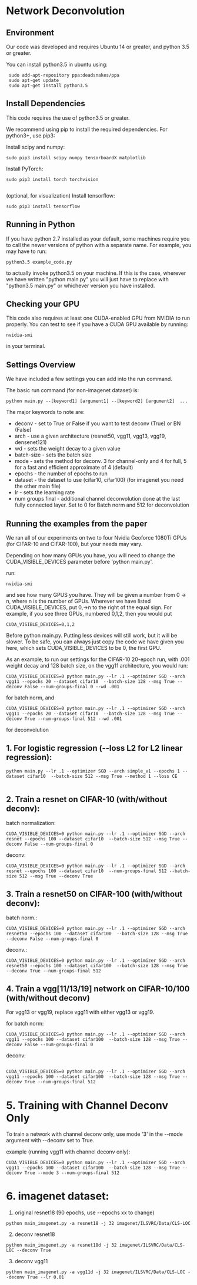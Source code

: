  # Network Deconvolution

 ## Environment

 Our code was developed and requires Ubuntu 14 or greater, and python 3.5 or greater.

 You can install python3.5 in ubuntu using:

```
 sudo add-apt-repository ppa:deadsnakes/ppa
 sudo apt-get update
 sudo apt-get install python3.5

```
 ## Install Dependencies

 This code requires the use of python3.5 or greater.
 
 We recommend using pip to install the required dependencies.  For python3+, use pip3:

 Install scipy and numpy:
 ```
 sudo pip3 install scipy numpy tensorboardX matplotlib
 ```

 Install PyTorch:
 ```
 sudo pip3 install torch torchvision
  
 ```
 
 (optional, for visualization) Install tensorflow:

 ```
 sudo pip3 install tensorflow
 
 ```



## Running in Python

 If you have python 2.7 installed as your default, some machines require you to call the newer versions of python with a separate name.  For example, you may have to run:

 ```
 python3.5 example_code.py
 ```

 to actually invoke python3.5 on your machine. If this is the case, wherever we have written "python main.py" you will just have to replace with "python3.5 main.py" or whichever version you have installed. 

 ## Checking your GPU

 This code also requires at least one CUDA-enabled GPU from NVIDIA to run properly. You can test to see if you have a CUDA GPU available by running:

 ```
 nvidia-smi
 ```

 in your terminal.
 
 ## Settings Overview
 We have included a few settings you can add into the run command.

 The basic run command (for non-imagenet dataset) is:

 ```
 python main.py --[keyword1] [argument1] --[keyword2] [argument2]  ...
 ```

 The major keywords to note are:

 * deconv - set to True or False if you want to test deconv (True) or BN (False)
 * arch - use a given architecture (resnet50, vgg11, vgg13, vgg19, densenet121)
 * wd - sets the weight decay to a given value
 * batch-size - sets the batch size
 * mode - sets the method for deconv.  3 for channel-only and 4 for full, 5 for a fast and efficient approximate of 4 (default)
 * epochs - the number of epochs to run
 * dataset - the dataset to use (cifar10, cifar100) (for imagenet you need the other main file)
 * lr - sets the learning rate
 * num groups final - additional channel deconvolution done at the last fully connected layer.  Set to 0 for Batch norm and 512 for deconvolution

 ## Running the examples from the paper

 We ran all of our experiments on two to four Nvidia Geoforce 1080Ti GPUs (for
 CIFAR-10 and CIFAR-100), but your needs may vary. 

 Depending on how many GPUs you have, you will need to change the CUDA_VISIBLE_DEVICES parameter before 'python main.py'.

run:

```
nvidia-smi
```
and see how many GPUS you have.  They will be given a number from 0 -> n, where n is the number of GPUs.  Wherever we have listed CUDA_VISIBLE_DEVICES, put 0,->n to the right of the equal sign.  For example, if you see three GPUs, numbered 0,1,2, then you would put

```
CUDA_VISIBLE_DEVICES=0,1,2
```
Before python main.py. Putting less devices will still work, but it will be slower. To be safe, you can always just copy the code we have given you here, which sets CUDA_VISIBLE_DEVICES to be 0, the first GPU.

 As an example, to run our settings for the CIFAR-10 20-epoch run, with .001 weight decay and 128 batch size, on the vgg11 architecture, you would run:

```
CUDA_VISIBLE_DEVICES=0 python main.py --lr .1 --optimizer SGD --arch vgg11 --epochs 20 --dataset cifar10  --batch-size 128 --msg True --deconv False --num-groups-final 0 --wd .001
```
for batch norm, and

```
CUDA_VISIBLE_DEVICES=0 python main.py --lr .1 --optimizer SGD --arch vgg11 --epochs 20 --dataset cifar10  --batch-size 128 --msg True --deconv True --num-groups-final 512 --wd .001
```

for deconvolution
 
 ## 1. For logistic regression (--loss L2 for L2 linear regression): 

```
python main.py --lr .1 --optimizer SGD --arch simple_v1 --epochs 1 --dataset cifar10  --batch-size 512 --msg True --method 1 --loss CE
 

```


## 2. Train a resnet on CIFAR-10 (with/without deconv):

batch normalization:
```
CUDA_VISIBLE_DEVICES=0 python main.py --lr .1 --optimizer SGD --arch resnet --epochs 100 --dataset cifar10  --batch-size 512 --msg True --deconv False --num-groups-final 0 
```
deconv:
```
CUDA_VISIBLE_DEVICES=0 python main.py --lr .1 --optimizer SGD --arch resnet --epochs 100 --dataset cifar10  --num-groups-final 512 --batch-size 512 --msg True --deconv True 
```

 ## 3. Train a resnet50 on CIFAR-100 (with/without deconv):

batch norm.:
```
CUDA_VISIBLE_DEVICES=0 python main.py --lr .1 --optimizer SGD --arch resnet50 --epochs 100 --dataset cifar100  --batch-size 128 --msg True --deconv False --num-groups-final 0 
```
deconv.:
```
CUDA_VISIBLE_DEVICES=0 python main.py --lr .1 --optimizer SGD --arch resnet50 --epochs 100 --dataset cifar100  --batch-size 128 --msg True --deconv True --num-groups-final 512 
```
## 4. Train a vgg[11/13/19] network on CIFAR-10/100 (with/without deconv)

For vgg13 or vgg19, replace vgg11 with either vgg13 or vgg19. 

for batch norm:
```
CUDA_VISIBLE_DEVICES=0 python main.py --lr .1 --optimizer SGD --arch vgg11 --epochs 100 --dataset cifar100  --batch-size 128 --msg True --deconv False --num-groups-final 0
```
deconv:

```

CUDA_VISIBLE_DEVICES=0 python main.py --lr .1 --optimizer SGD --arch vgg11 --epochs 100 --dataset cifar100  --batch-size 128 --msg True --deconv True --num-groups-final 512

```
# 5. Training with Channel Deconv Only

To train a network with channel deconv only, use mode '3' in the --mode argument with --deconv set to True.

example (running vgg11 with channel deconv only):

```
CUDA_VISIBLE_DEVICES=0 python main.py --lr .1 --optimizer SGD --arch vgg11 --epochs 100 --dataset cifar100  --batch-size 128 --msg True --deconv True --mode 3 --num-groups-final 512
```
   
 # 6. imagenet dataset:


1. original resnet18 (90 epochs, use --epochs xx to change)
```
python main_imagenet.py -a resnet18 -j 32 imagenet/ILSVRC/Data/CLS-LOC 
```
2. deconv resnet18
```
python main_imagenet.py -a resnet18d -j 32 imagenet/ILSVRC/Data/CLS-LOC --deconv True
```
3. deconv vgg11
 
```
python main_imagenet.py -a vgg11d -j 32 imagenet/ILSVRC/Data/CLS-LOC --deconv True --lr 0.01 
```

 


